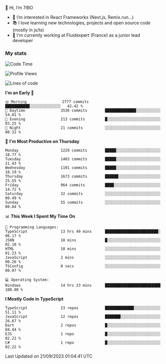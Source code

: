 👋 Hi, I’m 7IBO

- 👀 I’m interested in React Frameworks (Next.js, Remix.run...)
- 📚 I love learning new technologies, projects and open source code (mostly in js/ts)
- 💼 I'm currently working at Fluidexpert (France) as a junior lead developer

### My stats
<!--START_SECTION:waka-->
![Code Time](http://img.shields.io/badge/Code%20Time-179%20hrs%2054%20mins-blue)

![Profile Views](http://img.shields.io/badge/Profile%20Views-0-blue)

![Lines of code](https://img.shields.io/badge/From%20Hello%20World%20I%27ve%20Written-7.8%20million%20lines%20of%20code-blue)

**I'm an Early 🐤** 

```text
🌞 Morning                2777 commits        ███████████░░░░░░░░░░░░░░   42.42 % 
🌆 Daytime                3536 commits        ██████████████░░░░░░░░░░░   54.01 % 
🌃 Evening                213 commits         █░░░░░░░░░░░░░░░░░░░░░░░░   03.25 % 
🌙 Night                  21 commits          ░░░░░░░░░░░░░░░░░░░░░░░░░   00.32 % 
```
📅 **I'm Most Productive on Thursday** 

```text
Monday                   1229 commits        █████░░░░░░░░░░░░░░░░░░░░   18.77 % 
Tuesday                  1403 commits        █████░░░░░░░░░░░░░░░░░░░░   21.43 % 
Wednesday                1191 commits        █████░░░░░░░░░░░░░░░░░░░░   18.19 % 
Thursday                 1673 commits        ██████░░░░░░░░░░░░░░░░░░░   25.55 % 
Friday                   964 commits         ████░░░░░░░░░░░░░░░░░░░░░   14.72 % 
Saturday                 32 commits          ░░░░░░░░░░░░░░░░░░░░░░░░░   00.49 % 
Sunday                   55 commits          ░░░░░░░░░░░░░░░░░░░░░░░░░   00.84 % 
```


📊 **This Week I Spent My Time On** 

```text
💬 Programming Languages: 
TypeScript               13 hrs 49 mins      ████████████████████████░   96.17 % 
JSON                     18 mins             █░░░░░░░░░░░░░░░░░░░░░░░░   02.10 % 
HTML                     10 mins             ░░░░░░░░░░░░░░░░░░░░░░░░░   01.23 % 
JavaScript               2 mins              ░░░░░░░░░░░░░░░░░░░░░░░░░   00.26 % 
TSConfig                 0 secs              ░░░░░░░░░░░░░░░░░░░░░░░░░   00.07 % 

💻 Operating System: 
Windows                  14 hrs 23 mins      █████████████████████████   100.00 % 
```

**I Mostly Code in TypeScript** 

```text
TypeScript               23 repos            █████████████░░░░░░░░░░░░   51.11 % 
JavaScript               12 repos            ███████░░░░░░░░░░░░░░░░░░   26.67 % 
Dart                     2 repos             █░░░░░░░░░░░░░░░░░░░░░░░░   04.44 % 
EJS                      1 repo              █░░░░░░░░░░░░░░░░░░░░░░░░   02.22 % 
C#                       1 repo              █░░░░░░░░░░░░░░░░░░░░░░░░   02.22 % 
```




 Last Updated on 21/09/2023 01:04:41 UTC
<!--END_SECTION:waka-->
